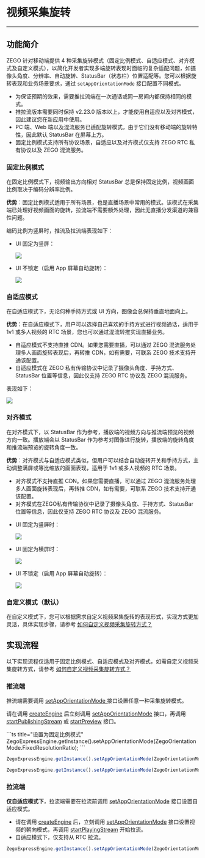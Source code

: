 # 视频采集旋转

- - -

## 功能简介

ZEGO 针对移动端提供 4 种采集旋转模式（固定比例模式、自适应模式、对齐模式及自定义模式），以简化开发者实现多端旋转表现时面临的复杂适配问题，如摄像头角度、分辨率、自动旋转、StatusBar（状态栏）位置适配等。您可以根据旋转表现和业务场景要求，通过 `setAppOrientationMode` 接口配置不同模式。

<Warning title="注意">


- 为保证预期的效果，需要推拉流端在一次通话或同一房间内都保持相同的模式。
- 推拉流版本需要同时保持 v2.23.0 版本以上，才能使用自适应以及对齐模式，因此建议您在新应用中使用。
- PC 端、Web 端以及混流服务已适配旋转模式，由于它们没有移动端的旋转特性，因此默认 StatusBar 在屏幕上方。
- 固定比例模式支持所有协议场景，自适应以及对齐模式仅支持 ZEGO RTC 私有协议以及 ZEGO 混流服务。 

</Warning>



### 固定比例模式

在固定比例模式下，视频输出方向相对 StatusBar 总是保持固定比例，视频画面比例取决于编码分辨率比例。

**优势**：固定比例模式适用于所有场景，也是直播场景中常用的模式。该模式在采集端已处理好视频画面的旋转，拉流端不需要额外处理，因此无直播分发渠道的兼容性问题。

编码比例为竖屏时，推流及拉流端表现如下：

- UI 固定为竖屏：

  <Frame width="512" height="auto" caption=""><img src="https://doc-media.zego.im/sdk-doc/Pics/Express/collection_rotate/fixed_UI_vertical.jpg" /></Frame>

- UI 不锁定（启用 App 屏幕自动旋转）：

  <Frame width="512" height="auto" caption=""><img src="https://doc-media.zego.im/sdk-doc/Pics/Express/collection_rotate/fixed_UI_rotate.jpg" /></Frame>

### 自适应模式

在自适应模式下，无论何种手持方式或 UI 方向，图像会总保持垂直地面向上。

**优势**：在自适应模式下，用户可以选择自己喜欢的手持方式进行视频通话，适用于 1v1 或多人视频的 RTC 场景，您也可以通过混流转推实现直播业务。

<Warning title="注意">


- 自适应模式不支持直推 CDN。如果您需要直播，可以通过 ZEGO 混流服务处理多人画面旋转表现后，再转推 CDN，如有需要，可联系 ZEGO 技术支持开通该配置。 
- 自适应模式在 ZEGO 私有传输协议中记录了摄像头角度、手持方式、StatusBar 位置等信息，因此仅支持 ZEGO RTC 协议及 ZEGO 混流服务。

</Warning>



表现如下：

<Frame width="512" height="auto" caption=""><img src="https://doc-media.zego.im/sdk-doc/Pics/Express/collection_rotate/Adaptive_mode.jpg" /></Frame>

### 对齐模式

在对齐模式下，以 StatusBar 作为参考，播放端的视频方向与推流端预览的视频方向一致。播放端会以 StatusBar 作为参考对图像进行旋转，播放端的旋转角度和推流端预览的旋转角度一致。

**优势**：对齐模式与自适应模式类似，但用户可以结合自动旋转开关和手持方式，主动调整满屏或等比缩放的画面表现，适用于 1v1 或多人视频的 RTC 场景。

<Warning title="注意">


- 对齐模式不支持直推 CDN。如果您需要直播，可以通过 ZEGO 混流服务处理多人画面旋转表现后，再转推 CDN，如有需要，可联系 ZEGO 技术支持开通该配置。
- 对齐模式在ZEGO私有传输协议中记录了摄像头角度、手持方式、StatusBar 位置等信息，因此仅支持 ZEGO RTC 协议及 ZEGO 混流服务。

</Warning>



- UI 固定为竖屏时：

    <Frame width="512" height="auto" caption=""><img src="https://doc-media.zego.im/sdk-doc/Pics/Express/collection_rotate/alignment_UI_vertical.jpg" /></Frame>

- UI 固定为横屏时：

    <Frame width="512" height="auto" caption=""><img src="https://doc-media.zego.im/sdk-doc/Pics/Express/collection_rotate/alignment_UI_horizontal.jpg" /></Frame>

- UI 不锁定（启用 App 屏幕自动旋转）：

    <Frame width="512" height="auto" caption=""><img src="https://doc-media.zego.im/sdk-doc/Pics/Express/collection_rotate/alignment_UI_rotate.jpg" /></Frame>

### 自定义模式（默认）

在自定义模式下，您可以根据需求自定义视频采集旋转的表现形式，实现方式更加灵活，具体实现步骤，请参考 [如何自定义视频采集旋转方式？](http://doc-zh.zego.im/faq/express_video_capture_rotation?product=ExpressVideo&platform=ios)


## 实现流程

<Warning title="注意">


以下实现流程仅适用于固定比例模式、自适应模式及对齐模式，如需自定义视频采集旋转方式，请参考 [如何自定义视频采集旋转方式？](http://doc-zh.zego.im/faq/express_video_capture_rotation?product=ExpressVideo&platform=android)


</Warning>



### 推流端

推流端需要调用 [setAppOrientationMode ](https://doc-zh.zego.im/unique-api/express-video-sdk/zh/ets_ohos/classes/_zegoexpressengine_.zegoexpressengine.html#setapporientationmode) 接口设置任意一种采集旋转模式。

<Warning title="注意">


请在调用 [createEngine](https://doc-zh.zego.im/unique-api/express-video-sdk/zh/ets_ohos/classes/_zegoexpressengine_.zegoexpressengine.html#createengine) 后立刻调用 [setAppOrientationMode](https://doc-zh.zego.im/unique-api/express-video-sdk/zh/ets_ohos/classes/_zegoexpressengine_.zegoexpressengine.html#setapporientationmode) 接口，再调用 [startPublishingStream](https://doc-zh.zego.im/unique-api/express-video-sdk/zh/ets_ohos/classes/_zegoexpressengine_.zegoexpressengine.html#startpublishingstream) 或 [startPreview](https://doc-zh.zego.im/unique-api/express-video-sdk/zh/ets_ohos/classes/_zegoexpressengine_.zegoexpressengine.html#startpreview) 接口。
 

</Warning>



<CodeGroup>
  ```ts title="设置为固定比例模式"
ZegoExpressEngine.getInstance().setAppOrientationMode(ZegoOrientationMode.FixedResolutionRatio);
  ```
  
  ```ts title="设置为自适应模式"
ZegoExpressEngine.getInstance().setAppOrientationMode(ZegoOrientationMode.Adaption);
  ```
  
  ```ts title="设置为对齐模式"
ZegoExpressEngine.getInstance().setAppOrientationMode(ZegoOrientationMode.Alignment);
  ```
</CodeGroup>

### 拉流端

**仅自适应模式下**，拉流端需要在拉流前调用 [setAppOrientationMode](https://doc-zh.zego.im/unique-api/express-video-sdk/zh/ets_ohos/classes/_zegoexpressengine_.zegoexpressengine.html#setapporientationmode) 接口设置自适应模式。

<Warning title="注意">



- 请在调用 [createEngine](https://doc-zh.zego.im/unique-api/express-video-sdk/zh/ets_ohos/classes/_zegoexpressengine_.zegoexpressengine.html#createengine) 后，立刻调用 [setAppOrientationMode](https://doc-zh.zego.im/unique-api/express-video-sdk/zh/ets_ohos/classes/_zegoexpressengine_.zegoexpressengine.html#setapporientationmode) 接口设置视频的朝向模式，再调用 [startPlayingStream](https://doc-zh.zego.im/unique-api/express-video-sdk/zh/ets_ohos/classes/_zegoexpressengine_.zegoexpressengine.html#startplayingstream) 开始拉流。 
- 自适应模式下，仅支持从 RTC 拉流。

</Warning>



```ts
ZegoExpressEngine.getInstance().setAppOrientationMode(ZegoOrientationMode.Adaption);
```
